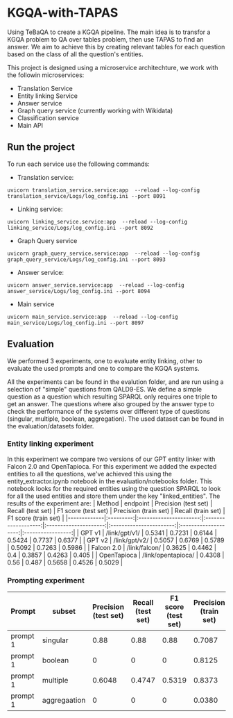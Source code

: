 # KGQA-with-TAPAS
Using TeBaQA to create a KGQA pipeline. The main idea is to transfor a KGQA problem to  QA over tables problem,  then use TAPAS to find an answer. We aim to achieve this by creating relevant tables for each question based on the class of all the question's entities.

This project is designed using a microservice architechture, we work with the followin microservices:
- Translation Service
- Entity linking Service
- Answer service
- Graph query service (currently  working with Wikidata)
- Classification service
- Main API

## Run the project
To run each service use the following commands:

- Translation service:

```
uvicorn translation_service.service:app  --reload --log-config translation_service/Logs/log_config.ini --port 8091
```

- Linking service:

```
uvicorn linking_service.service:app  --reload --log-config linking_service/Logs/log_config.ini --port 8092
```

- Graph Query service

```
uvicorn graph_query_service.service:app  --reload --log-config graph_query_service/Logs/log_config.ini --port 8093
```

- Answer service:

```
uvicorn answer_service.service:app  --reload --log-config answer_service/Logs/log_config.ini --port 8094
```

- Main service

```
uvicorn main_service.service:app  --reload --log-config main_service/Logs/log_config.ini --port 8097
```
## Evaluation
We performed 3 experiments, one to evaluate entity linking, other to evaluate the used prompts and one to compare the KGQA systems.

All the experiments can be found in the evalution folder, and are run using a selection of "simple" questions from QALD9-ES. We define a simple question as a question which resulting SPARQL only requires one triple to get an answer. The questions where also grouped by the answer type to check the performance of the systems over different type of questions (singular, multiple, boolean, aggregation). The used dataset can be found in the evaluation/datasets folder.

### Entity linking experiment
In this experiment we compare two versions of our GPT entity linker with Falcon 2.0 and OpenTapioca. For this experiment we added the expected entities to all the questions, we've achieved this using the entity_extractor.ipynb notebook in the evaluation/notebooks folder. This notebook looks for the required entities using the question SPARQL to look for all the used entities and store them under the key "linked_entities".
The results of the experiment are:
|    Method   |  endpoint |  Precision (test set)  |  Recall (test set)  |  F1 score (test set)  |  Precision (train set)  |  Recall (train set)  |  F1 score (train set)  |
|-------------|:---------:|:----------------------:|:-------------------:|:---------------------:|:-----------------------:|:--------------------:|:-----------------:|
|    GPT v1   | /link/gpt/v1/  |  0.5341  |  0.7231  |  0.6144  |  0.5424  | 0.7737  |  0.6377  |
|    GPT v2   | /link/gpt/v2/  |  0.5057  |  0.6769  |  0.5789  |  0.5092  |  0.7263  |  0.5986  |
|  Falcon 2.0  | /link/falcon/  |  0.3625  |  0.4462  |  0.4  |  0.3857  |  0.4263  |  0.405  |
|  OpenTapioca  | /link/opentapioca/  |  0.4308  |  0.56  |  0.487  |  0.5658  |  0.4526  |  0.5029  |

### Prompting experiment
|  Prompt  |  subset  |  Precision (test set)  |  Recall (test set)  |  F1 score (test set)  |  Precision (train set)  |  Recall (train set)  |  F1 score (train set)  |
|----------|----------|------------------------|---------------------|-----------------------|-------------------------|----------------------|------------------------|
| prompt 1 |  singular  |  0.88  |  0.88  |  0.88  |  0.7087  |  0.8795  | 0.7849  |
| prompt 1 |  boolean  |  0  |  0  |  0  |  0.8125  |  0.8125  | 0.8125  |
| prompt 1 |  multiple  |  0.6048  |  0.4747  |  0.5319  |  0.8373  |  0.4572  | 0.5914  |
| prompt 1 |  aggregaation  |  0  |  0  |  0  |  0.0380  |  0.3  | 0.0674  |